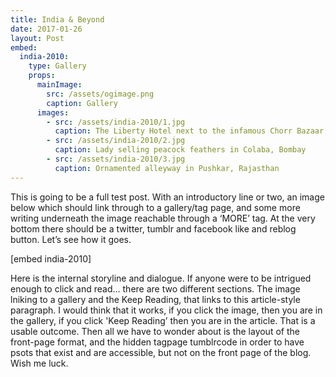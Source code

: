 ```yaml
---
title: India & Beyond
date: 2017-01-26
layout: Post
embed:
  india-2010:
    type: Gallery
    props:
      mainImage:
        src: /assets/ogimage.png
        caption: Gallery
      images:
        - src: /assets/india-2010/1.jpg
          caption: The Liberty Hotel next to the infamous Chorr Bazaar, Bombay
        - src: /assets/india-2010/2.jpg
          caption: Lady selling peacock feathers in Colaba, Bombay
        - src: /assets/india-2010/3.jpg
          caption: Ornamented alleyway in Pushkar, Rajasthan
---
```


This is going to be a full test post. With an introductory line or two, an image below which should link through to a gallery/tag page, and some more writing underneath the image reachable through a ‘MORE’ tag. At the very bottom there should be a twitter, tumblr and facebook like and reblog button. Let’s see how it goes.

[embed india-2010]

Here is the internal storyline and dialogue. If anyone were to be intrigued enough to click and read… there are two different sections. The image lniking to a gallery and the Keep Reading, that links to this article-style paragraph. I would think that it works, if you click the image, then you are in the gallery, if you click 'Keep Reading’ then you are in the article. That is a usable outcome.
Then all we have to wonder about is the layout of the front-page format, and the hidden tagpage tumblrcode in order to have psots that exist and are accessible, but not on the front page of the blog.
Wish me luck.
